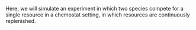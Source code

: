 Here, we will simulate an experiment in which two species compete for a 
single resource in a chemostat setting, in which resources are continuously 
replenished.


